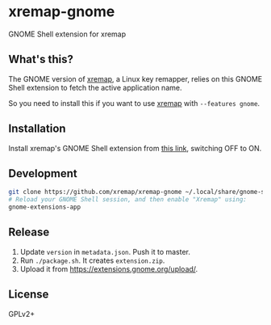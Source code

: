 # xremap-gnome

GNOME Shell extension for xremap

## What's this?

The GNOME version of [xremap](https://github.com/k0kubun/xremap), a Linux key remapper,
relies on this GNOME Shell extension to fetch the active application name.

So you need to install this if you want to use [xremap](https://github.com/k0kubun/xremap) with `--features gnome`.

## Installation

Install xremap's GNOME Shell extension from [this link](https://extensions.gnome.org/extension/5060/xremap/),
switching OFF to ON.

## Development

```bash
git clone https://github.com/xremap/xremap-gnome ~/.local/share/gnome-shell/extensions/xremap@k0kubun.com
# Reload your GNOME Shell session, and then enable "Xremap" using:
gnome-extensions-app
```

## Release

1. Update `version` in `metadata.json`. Push it to master.
2. Run `./package.sh`. It creates `extension.zip`.
3. Upload it from https://extensions.gnome.org/upload/.

## License

GPLv2+
